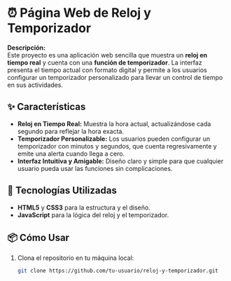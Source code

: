 

# ⏰ Página Web de Reloj y Temporizador

**Descripción:**  
Este proyecto es una aplicación web sencilla que muestra un **reloj en tiempo real** y cuenta con una **función de temporizador**. La interfaz presenta el tiempo actual con formato digital y permite a los usuarios configurar un temporizador personalizado para llevar un control de tiempo en sus actividades.

## ✨ Características
- **Reloj en Tiempo Real:** Muestra la hora actual, actualizándose cada segundo para reflejar la hora exacta.
- **Temporizador Personalizable:** Los usuarios pueden configurar un temporizador con minutos y segundos, que cuenta regresivamente y emite una alerta cuando llega a cero.
- **Interfaz Intuitiva y Amigable:** Diseño claro y simple para que cualquier usuario pueda usar las funciones sin complicaciones.

## 🚀 Tecnologías Utilizadas
- **HTML5** y **CSS3** para la estructura y el diseño.
- **JavaScript** para la lógica del reloj y el temporizador.
  
## 📦 Cómo Usar
1. Clona el repositorio en tu máquina local:
   ```bash
   git clone https://github.com/tu-usuario/reloj-y-temporizador.git
